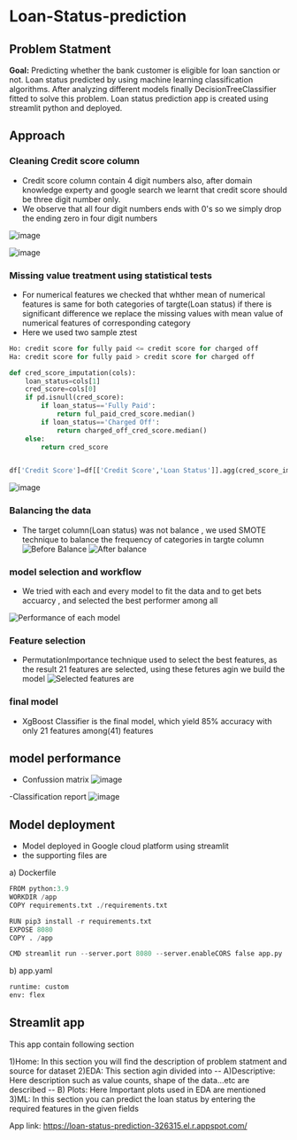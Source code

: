 # Loan-Status-prediction

## Problem Statment

**Goal:** Predicting whether the bank customer is eligible for loan sanction or not.
Loan status predicted by using machine learning classification algorithms. After analyzing different models finally DecisionTreeClassifier fitted to solve this problem. Loan status prediction app is created using streamlit python and deployed.<br>

## Approach

### Cleaning Credit score column
- Credit score column contain 4 digit numbers also, after domain knowledge experty and google search we learnt that credit score should be three digit number only.
- We observe that all four digit numbers ends with 0's so we simply drop the ending zero in four digit numbers
<!-- credit score before cleaning -->

![image]()

<!-- credit score after cleaning -->
![image]()

### Missing value treatment using statistical tests
- For numerical features we checked that whther mean of numerical features is same for both categories of targte(Loan status)
if there is significant difference we replace the missing values with mean value of numerical features of corresponding category
- Here we used two sample ztest
```python
Ho: credit score for fully paid <= credit score for charged off
Ha: credit score for fully paid > credit score for charged off

def cred_score_imputation(cols):
    loan_status=cols[1]
    cred_score=cols[0]
    if pd.isnull(cred_score):
        if loan_status=='Fully Paid':
            return ful_paid_cred_score.median()
        if loan_status=='Charged Off':
            return charged_off_cred_score.median()
    else:
        return cred_score


df['Credit Score']=df[['Credit Score','Loan Status']].agg(cred_score_imputation,axis=1)
```

![image]()

### Balancing the data
- The target column(Loan status) was not balance , we used SMOTE technique to balance the frequency of categories in targte column
![Before Balance]()
![After balance]()


### model selection and workflow
- We tried with each and every model to fit the data and to get bets accuarcy , and selected the best performer among all

![Performance of each model]()

### Feature selection
- PermutationImportance technique used to select the best features, as the result 21 features are selected, using these fetures agin we build the model
![Selected features are]()

### final model
- XgBoost Classifier is the final model, which yield 85% accuracy with only 21 features among(41) features


## model performance
- Confussion matrix
![image]()

-Classification report
![image]()

## Model deployment
- Model deployed in Google cloud platform using streamlit
- the supporting files are

a) Dockerfile
```python
FROM python:3.9
WORKDIR /app
COPY requirements.txt ./requirements.txt

RUN pip3 install -r requirements.txt
EXPOSE 8080
COPY . /app

CMD streamlit run --server.port 8080 --server.enableCORS false app.py
```

b) app.yaml
```python
runtime: custom
env: flex

```



## Streamlit app
This app contain following section

1)Home: In this section you will find the description of problem statment and source for dataset
2)EDA: This section agin divided into
-- A)Descriptive: Here description such as value counts, shape of the data...etc are described
-- B) Plots: Here Important plots used in EDA are mentioned
3)ML: In this section you can predict the loan status by entering the required features in the given fields

App link: https://loan-status-prediction-326315.el.r.appspot.com/

